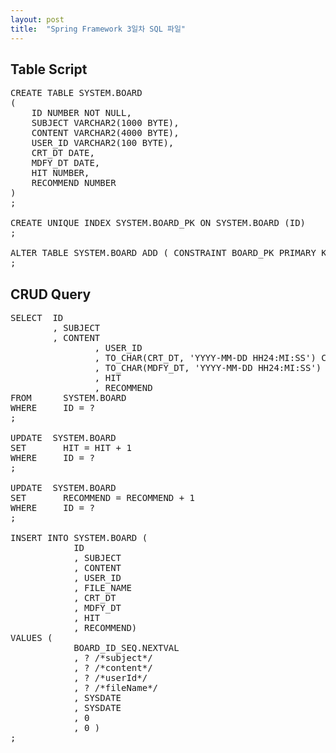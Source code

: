 ```yaml
---
layout: post
title:  "Spring Framework 3일차 SQL 파일"
---
```


## Table Script

<pre>
CREATE TABLE SYSTEM.BOARD
(
	ID NUMBER NOT NULL,
	SUBJECT VARCHAR2(1000 BYTE),
	CONTENT VARCHAR2(4000 BYTE),
	USER_ID VARCHAR2(100 BYTE),
	CRT_DT DATE,
	MDFY_DT DATE,
	HIT NUMBER,
	RECOMMEND NUMBER
)
;

CREATE UNIQUE INDEX SYSTEM.BOARD_PK ON SYSTEM.BOARD (ID)
;

ALTER TABLE SYSTEM.BOARD ADD ( CONSTRAINT BOARD_PK PRIMARY KEY (ID) )
;
</pre>

## CRUD Query
<pre>
SELECT	ID
        , SUBJECT
        , CONTENT  
				, USER_ID
				, TO_CHAR(CRT_DT, 'YYYY-MM-DD HH24:MI:SS') CRT_DT
				, TO_CHAR(MDFY_DT, 'YYYY-MM-DD HH24:MI:SS') MDFY_DT  
				, HIT
				, RECOMMEND
FROM	  SYSTEM.BOARD
WHERE	  ID = ?
;

UPDATE	SYSTEM.BOARD
SET		  HIT = HIT + 1
WHERE	  ID = ?
;

UPDATE	SYSTEM.BOARD
SET		  RECOMMEND = RECOMMEND + 1
WHERE	  ID = ?
;

INSERT INTO SYSTEM.BOARD (
			ID
			, SUBJECT
			, CONTENT  
			, USER_ID
			, FILE_NAME
			, CRT_DT
			, MDFY_DT  
			, HIT
			, RECOMMEND)  
VALUES (
			BOARD_ID_SEQ.NEXTVAL
			, ? /*subject*/
			, ? /*content*/
			, ? /*userId*/
			, ? /*fileName*/
			, SYSDATE
			, SYSDATE
			, 0
			, 0 )
;
</pre>
